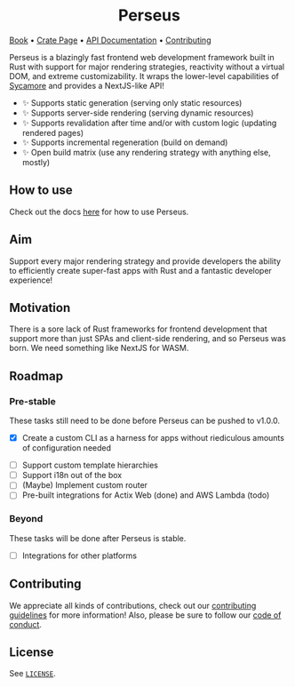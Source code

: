<h1 style="text-align: center;">Perseus</h1>

[Book][book] • [Crate Page][crate] • [API Documentation][docs] • [Contributing][contrib]

Perseus is a blazingly fast frontend web development framework built in Rust with support for major rendering strategies, reactivity without a virtual DOM, and extreme customizability. It wraps the lower-level capabilities of [Sycamore](https://github.com/sycamore-rs/sycamore) and provides a NextJS-like API!

- ✨ Supports static generation (serving only static resources)
- ✨ Supports server-side rendering (serving dynamic resources)
- ✨ Supports revalidation after time and/or with custom logic (updating rendered pages)
- ✨ Supports incremental regeneration (build on demand)
- ✨ Open build matrix (use any rendering strategy with anything else, mostly)

## How to use

Check out the docs [here](https://arctic-hen7.github.io/perseus) for how to use Perseus.

## Aim

Support every major rendering strategy and provide developers the ability to efficiently create super-fast apps with Rust and a fantastic developer experience!

## Motivation

There is a sore lack of Rust frameworks for frontend development that support more than just SPAs and client-side rendering, and so Perseus was born. We need something like NextJS for WASM.

## Roadmap

### Pre-stable

These tasks still need to be done before Perseus can be pushed to v1.0.0.

* [x] Create a custom CLI as a harness for apps without riediculous amounts of configuration needed
- [ ] Support custom template hierarchies
- [ ] Support i18n out of the box
- [ ] (Maybe) Implement custom router
- [ ] Pre-built integrations for Actix Web (done) and AWS Lambda (todo)

### Beyond

These tasks will be done after Perseus is stable.

- [ ] Integrations for other platforms

## Contributing

We appreciate all kinds of contributions, check out our [contributing guidelines](./CONTRIBUTING.md) for more information! Also, please be sure to follow our [code of conduct](./CODE_OF_CONDUCT.md).

## License

See [`LICENSE`](./LICENSE).

[book]: https://arctic-hen7.github.io/perseus
[crate]: https://crates.io/crates/perseus
[docs]: https://docs.rs/perseus
[contrib]: ./CONTRIBUTING.md
